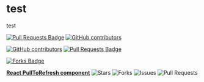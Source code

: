 # test
test


<a href="https://github.com/GTAC-ITEAM-UPV/test/pulls"><img src="https://img.shields.io/github/issues-pr/GTAC-ITEAM-UPV/test" alt="Pull Requests Badge"/></a>
<a href="https://github.com/GTAC-ITEAM-UPV/test/graphs/contributors"><img alt="GitHub contributors" src="https://img.shields.io/github/contributors/GTAC-ITEAM-UPV/test?color=2b9348"></a>

<a href="https://github.com/GTAC-ITEAM-UPV/test/graphs/contributors"><img alt="GitHub contributors" src="https://img.shields.io/github/contributors/GTAC-ITEAM-UPV/test?color=2b9348"></a>
<a href="https://github.com/GTAC-ITEAM-UPV/test/pulls"><img src="https://img.shields.io/github/issues-pr/GTAC-ITEAM-UPV/test" alt="Pull Requests Badge"/></a>


<a href="https://github.com/GTAC-ITEAM-UPV/test/network/members"><img src="https://img.shields.io/github/forks/GTAC-ITEAM-UPV/test" alt="Forks Badge"/></a>


<a href="https://github.com/GTAC-ITEAM-UPV/test"><b>React PullToRefresh component</b></a></td>
<img alt="Stars" src="https://img.shields.io/github/stars/GTAC-ITEAM-UPV/test?style=flat-square&labelColor=343b41"/></td>
<img alt="Forks" src="https://img.shields.io/github/forks/GTAC-ITEAM-UPV/test?style=flat-square&labelColor=343b41"/></td>
<img alt="Issues" src="https://img.shields.io/github/issues/GTAC-ITEAM-UPV/test?style=flat-square&labelColor=343b41"/></td>
<img alt="Pull Requests" src="https://img.shields.io/github/issues-pr/GTAC-ITEAM-UPV/test?style=flat-square&labelColor=343b41"/></td>
